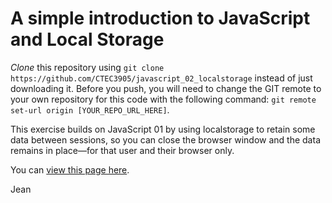 # A simple introduction to JavaScript and Local Storage

*Clone* this repository using `git clone https://github.com/CTEC3905/javascript_02_localstorage` instead of just downloading it. Before you push, you will need to change the GIT remote to your own repository for this code with the following command: `git remote set-url origin [YOUR_REPO_URL_HERE]`.

This exercise builds on JavaScript 01 by using localstorage to retain some data between sessions, so you can close the browser window and the data remains in place—for that user and their browser only.

You can [view this page here](https://ctec3905.github.io/javascript_02_localstorage/).

Jean